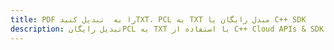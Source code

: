 ---title: PDF را به  تبدیل کنیدTXT، PCL به TXT مبدل رایگان یا C++ SDKdescription: تبدیل رایگانPCL به TXT با استفاده از C++ Cloud APIs & SDK همچنین اسناد PDF را در Cloud ایجاد، ویرایش و رندر کنید.---
